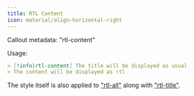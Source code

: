 ```yaml
---
title: RTL Content
icon: material/align-horizontal-right
---
```


Callout metadata: "rtl-content"

Usage: 
```md
> [!info|rtl-content] The title will be displayed as usual
> The content will be displayed as rtl
```

The style itself is also applied to ["rtl-all"](../combined-styling/page-11.md) along with ["rtl-title"](../title-styling/page-11.md).